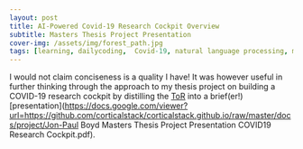 ```yaml
---
layout: post
title: AI-Powered Covid-19 Research Cockpit Overview
subtitle: Masters Thesis Project Presentation
cover-img: /assets/img/forest_path.jpg
tags: [learning, dailycoding,  Covid-19, natural language processing, machinelearning, datascience]
---
```

I would not claim conciseness is a quality I have! It was however useful in further thinking through the 
approach to my thesis project on building a COVID-19 research cockpit by distilling the [ToR](https://docs.google.com/viewer?url=https://github.com/corticalstack/corticalstack.github.io/raw/master/docs/project/tor.pdf) 
into a brief(er!) [presentation](https://docs.google.com/viewer?url=https://github.com/corticalstack/corticalstack.github.io/raw/master/docs/project/Jon-Paul Boyd Masters Thesis Project Presentation COVID19 Research Cockpit.pdf).